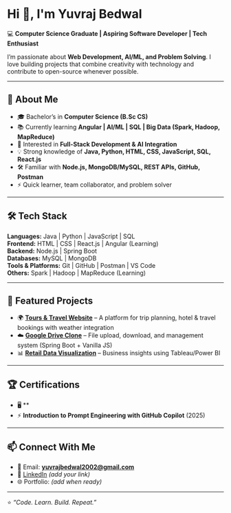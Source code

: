 # Hi 👋, I'm Yuvraj Bedwal  

💻 **Computer Science Graduate | Aspiring Software Developer | Tech Enthusiast**  

I’m passionate about **Web Development, AI/ML, and Problem Solving**. I love building projects that combine creativity with technology and contribute to open-source whenever possible.  

---

## 🚀 About Me  
- 🎓 Bachelor’s in **Computer Science (B.Sc CS)**  
- 📚 Currently learning **Angular | AI/ML | SQL | Big Data (Spark, Hadoop, MapReduce)**  
- 🌱 Interested in **Full-Stack Development & AI Integration**  
- 💡 Strong knowledge of **Java, Python, HTML, CSS, JavaScript, SQL, React.js**  
- 🛠 Familiar with **Node.js, MongoDB/MySQL, REST APIs, GitHub, Postman**  
- ⚡ Quick learner, team collaborator, and problem solver  

---

## 🛠️ Tech Stack  
**Languages:** Java | Python | JavaScript | SQL  
**Frontend:** HTML | CSS | React.js | Angular (Learning)  
**Backend:** Node.js | Spring Boot  
**Databases:** MySQL | MongoDB  
**Tools & Platforms:** Git | GitHub | Postman | VS Code  
**Others:** Spark | Hadoop | MapReduce (Learning)  

---

## 📌 Featured Projects  
- 🌍 [**Tours & Travel Website**](#) – A platform for trip planning, hotel & travel bookings with weather integration  
- ☁️ [**Google Drive Clone**](#) – File upload, download, and management system (Spring Boot + Vanilla JS)  
- 📊 [**Retail Data Visualization**](#) – Business insights using Tableau/Power BI  

---

## 🏆 Certifications  
- 🖥️ **  
- ⚡ **Introduction to Prompt Engineering with GitHub Copilot** (2025)  

---

## 📫 Connect With Me  
- 📧 Email: **yuvrajbedwal2002@gmail.com**  
- 💼 [LinkedIn](https://linkedin.com) *(add your link)*  
- 🌐 Portfolio: *(add when ready)*  

---

⭐️ *“Code. Learn. Build. Repeat.”*  
